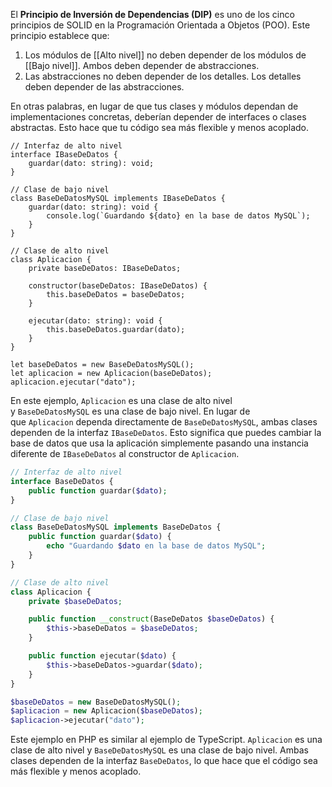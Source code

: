 El **Principio de Inversión de Dependencias (DIP)** es uno de los cinco principios de SOLID en la Programación Orientada a Objetos (POO). Este principio establece que:

1. Los módulos de [[Alto nivel]] no deben depender de los módulos de [[Bajo nivel]]. Ambos deben depender de abstracciones.
2. Las abstracciones no deben depender de los detalles. Los detalles deben depender de las abstracciones.

En otras palabras, en lugar de que tus clases y módulos dependan de implementaciones concretas, deberían depender de interfaces o clases abstractas. Esto hace que tu código sea más flexible y menos acoplado.

```JS
// Interfaz de alto nivel
interface IBaseDeDatos {
    guardar(dato: string): void;
}

// Clase de bajo nivel
class BaseDeDatosMySQL implements IBaseDeDatos {
    guardar(dato: string): void {
        console.log(`Guardando ${dato} en la base de datos MySQL`);
    }
}

// Clase de alto nivel
class Aplicacion {
    private baseDeDatos: IBaseDeDatos;

    constructor(baseDeDatos: IBaseDeDatos) {
        this.baseDeDatos = baseDeDatos;
    }

    ejecutar(dato: string): void {
        this.baseDeDatos.guardar(dato);
    }
}

let baseDeDatos = new BaseDeDatosMySQL();
let aplicacion = new Aplicacion(baseDeDatos);
aplicacion.ejecutar("dato");

```
En este ejemplo, `Aplicacion` es una clase de alto nivel y `BaseDeDatosMySQL` es una clase de bajo nivel. En lugar de que `Aplicacion` dependa directamente de `BaseDeDatosMySQL`, ambas clases dependen de la interfaz `IBaseDeDatos`. Esto significa que puedes cambiar la base de datos que usa la aplicación simplemente pasando una instancia diferente de `IBaseDeDatos` al constructor de `Aplicacion`.

```PHP
// Interfaz de alto nivel
interface BaseDeDatos {
    public function guardar($dato);
}

// Clase de bajo nivel
class BaseDeDatosMySQL implements BaseDeDatos {
    public function guardar($dato) {
        echo "Guardando $dato en la base de datos MySQL";
    }
}

// Clase de alto nivel
class Aplicacion {
    private $baseDeDatos;

    public function __construct(BaseDeDatos $baseDeDatos) {
        $this->baseDeDatos = $baseDeDatos;
    }

    public function ejecutar($dato) {
        $this->baseDeDatos->guardar($dato);
    }
}

$baseDeDatos = new BaseDeDatosMySQL();
$aplicacion = new Aplicacion($baseDeDatos);
$aplicacion->ejecutar("dato");

```
Este ejemplo en PHP es similar al ejemplo de TypeScript. `Aplicacion` es una clase de alto nivel y `BaseDeDatosMySQL` es una clase de bajo nivel. Ambas clases dependen de la interfaz `BaseDeDatos`, lo que hace que el código sea más flexible y menos acoplado.


